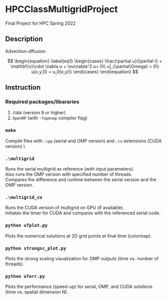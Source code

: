 # HPCClassMultigridProject
Final Project for HPC Spring 2022

## Description 

Advection-dffusion

$$
\begin{equation}
\label{eq1}
                \begin{cases}
                  \frac{\partial u}{\partial t} + \mathbf{v}\cdot \nabla u + \nu\nabla^2 u= 0\\
                  u|_{\partial\Omega} = 0\\
                  u(x,y,0) = u_0(x,y)\\
                \end{cases}    
            \end{equation}
$$

## Instruction

### Required packages/libararies

1. `CUDA` (version 9 or higher)
2. `OpenMP` (with `-fopenmp` compiler flag)

### `make`

Compile files with `.cpp` (serial and OMP version) and `.cu` extensions (CUDA version).\

### `.\multigrid`

Runs the serial multigrid as reference (with input parameters).\
Also runs the OMP version with specified number of threads.\
Compares the difference and runtime between the serial version and the OMP version.

### `.\multigrid_cu`

Runs the CUDA version of multigrid on GPU (if available).\
Initiates the timer for CUDA and compares with the referenced serial code.

### `python uTplot.py`

Plots the numerical solutions at 2D grid points at final time (colormap).

### `python strongsc_plot.py`

Plots the strong scaling visualization for OMP outputs (time vs. number of threads).

### `python uTerr.py`

Plots the performance (speed-up) for serial, OMP, and CUDA solutions (time vs. spatial dimension N).

